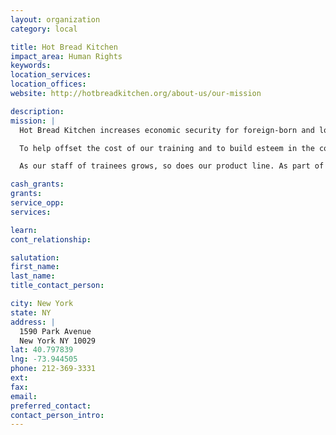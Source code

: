 ```yaml
---
layout: organization
category: local

title: Hot Bread Kitchen
impact_area: Human Rights
keywords: 
location_services: 
location_offices: 
website: http://hotbreadkitchen.org/about-us/our-mission

description: 
mission: |
  Hot Bread Kitchen increases economic security for foreign-born and low-income women and men by opening access to the billion dollar specialty food industry. We do this through our culinary workforce and business incubation programs, Project Launch and HBK Incubates.

  To help offset the cost of our training and to build esteem in the contribution of immigrants, we sell delicious multi-ethnic breads that are inspired by our bakers and the many countries that they come from. We make it a priority to use local and organic ingredients.

  As our staff of trainees grows, so does our product line. As part of our mission, we preserve valuable baking and culinary traditions and “br-educate” New Yorkers about the tasty and important contributions of immigrant communities.

cash_grants: 
grants: 
service_opp: 
services: 

learn: 
cont_relationship: 

salutation: 
first_name: 
last_name: 
title_contact_person: 

city: New York
state: NY
address: |
  1590 Park Avenue     
  New York NY 10029
lat: 40.797839
lng: -73.944505
phone: 212-369-3331
ext: 
fax: 
email: 
preferred_contact: 
contact_person_intro: 
---
```

